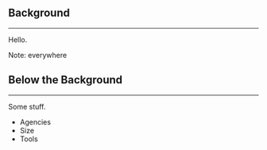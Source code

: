 Background
----------

----

Hello.

Note: everywhere

Below the Background
--------------------

----

Some stuff.

* Agencies
* Size
* Tools
